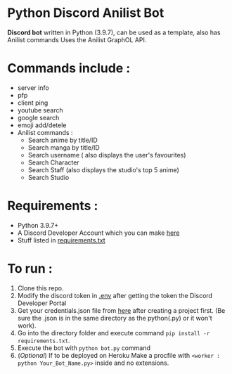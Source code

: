 # Python Discord Anilist Bot
**Discord bot** written in Python (3.9.7), can be used as a template, also has Anilist commands
Uses the Anilist GraphOL API.
# Commands include : 
* server info 
* pfp 
* client ping 
* youtube search 
* google search
* emoji add/detele
* Anilist commands : 
  * Search anime by title/ID
  * Search manga by title/ID
  * Search username ( also displays the user's favourites)
  * Search Character
  * Search Staff (also displays the studio's top 5 anime)
  * Search Studio
# Requirements :
 * Python 3.9.7+
 * A Discord Developer Account which you can make [here](https://discord.com/developers/docs/intro)
 * Stuff listed in [requirements.txt](https://github.com/saronik/PythonDiscordBot/blob/main/requirements.txt)
# **To run :**
  1. Clone this repo.
  2. Modify the discord token in [.env](https://github.com/saronik/PythonDiscordBot/blob/main/.env) after getting the token the Discord Developer Portal
  3. Get your credentials.json file from [here](https://console.cloud.google.com/apis/credentials) after creating a project first. (Be sure the .json is in the same directory as the python(.py) or it won't work).
  4. Go into the directory folder and execute command `pip install -r requirements.txt`.
  5. Execute the bot with `python bot.py` command
  6. (*Optional*) If to be deployed on Heroku Make a procfile with `<worker : python Your_Bot_Name.py>` inside and no extensions.

